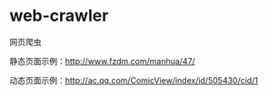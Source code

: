 # web-crawler
网页爬虫

静态页面示例：http://www.fzdm.com/manhua/47/

动态页面示例：http://ac.qq.com/ComicView/index/id/505430/cid/1
